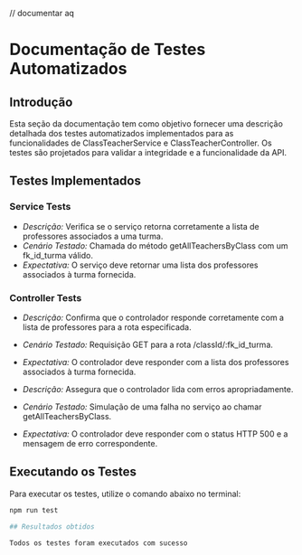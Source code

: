 // documentar aq

# Documentação de Testes Automatizados

## Introdução

Esta seção da documentação tem como objetivo fornecer uma descrição detalhada dos testes automatizados implementados para as funcionalidades de ClassTeacherService e ClassTeacherController. Os testes são projetados para validar a integridade e a funcionalidade da API.

## Testes Implementados

### Service Tests

- *Descrição:* Verifica se o serviço retorna corretamente a lista de professores associados a uma turma.
- *Cenário Testado:* Chamada do método getAllTeachersByClass com um fk_id_turma válido.
- *Expectativa:* O serviço deve retornar uma lista dos professores associados à turma fornecida.

### Controller Tests

- *Descrição:* Confirma que o controlador responde corretamente com a lista de professores para a rota especificada.
- *Cenário Testado:* Requisição GET para a rota /classId/:fk_id_turma.
- *Expectativa:* O controlador deve responder com a lista dos professores associados à turma fornecida.

- *Descrição:* Assegura que o controlador lida com erros apropriadamente.
- *Cenário Testado:* Simulação de uma falha no serviço ao chamar getAllTeachersByClass.
- *Expectativa:* O controlador deve responder com o status HTTP 500 e a mensagem de erro correspondente.

## Executando os Testes

Para executar os testes, utilize o comando abaixo no terminal:

```bash
npm run test

## Resultados obtidos

Todos os testes foram executados com sucesso